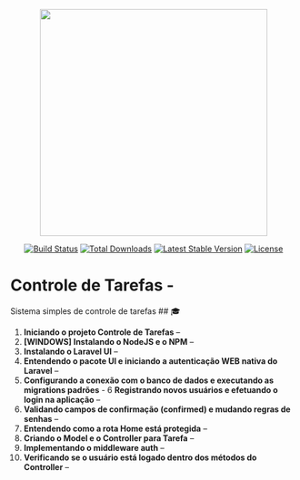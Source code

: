 <p align="center">
  <a href="https://laravel.com" target="_blank">
    <img src="https://raw.githubusercontent.com/laravel/art/master/logo-lockup/5%20SVG/2%20CMYK/1%20Full%20Color/laravel-logolockup-cmyk-red.svg" width="400">
  </a>
</p>

<p align="center">
  <a href="https://travis-ci.org/laravel/framework"><img src="https://travis-ci.org/laravel/framework.svg" alt="Build Status"></a>
  <a href="https://packagist.org/packages/laravel/framework"><img src="https://img.shields.io/packagist/dt/laravel/framework" alt="Total Downloads"></a>
  <a href="https://packagist.org/packages/laravel/framework"><img src="https://img.shields.io/packagist/v/laravel/framework" alt="Latest Stable Version"></a>
  <a href="https://packagist.org/packages/laravel/framework"><img src="https://img.shields.io/packagist/l/laravel/framework" alt="License"></a>
</p>

# Controle de Tarefas - 

Sistema simples de controle de tarefas ## 🎓 


1. **Iniciando o projeto Controle de Tarefas** – 
2. **[WINDOWS] Instalando o NodeJS e o NPM** – 
3. **Instalando o Laravel UI** – 
4. **Entendendo o pacote UI e iniciando a autenticação WEB nativa do Laravel** – 
5. **Configurando a conexão com o banco de dados e executando as migrations padrões** -
6 **Registrando novos usuários e efetuando o login na aplicação** – 
7. **Validando campos de confirmação (confirmed) e mudando regras de senhas** –
8. **Entendendo como a rota Home está protegida** – 
9. **Criando o Model e o Controller para Tarefa** – 
10. **Implementando o middleware auth** – 
11. **Verificando se o usuário está logado dentro dos métodos do Controller** – 

